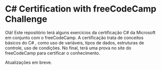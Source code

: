 # C# Certification with freeCodeCamp Challenge

Olá! Este repositório terá alguns exercícios da certificação C# da Microsoft em conjunto com o freeCodeCamp. A certificação trata de conceitos básicos do C# , como uso de variáveis, tipos de dados, estruturas de controle, uso de condições. No final, terá uma prova no site do freeCodeCamp para certificar o conhecimento.

Atualizações em breve.